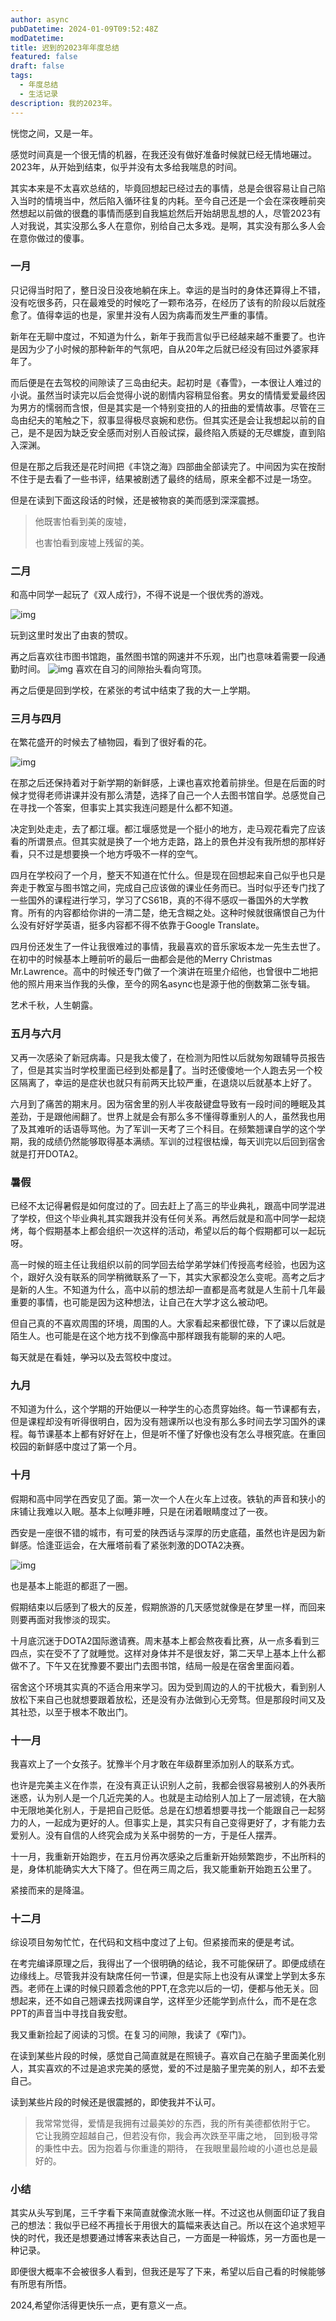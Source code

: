 ```yaml
---
author: async
pubDatetime: 2024-01-09T09:52:48Z
modDatetime: 
title: 迟到的2023年年度总结
featured: false
draft: false
tags:
  - 年度总结
  - 生活记录
description: 我的2023年。
---
```


恍惚之间，又是一年。

感觉时间真是一个很无情的机器，在我还没有做好准备时候就已经无情地碾过。2023年，从开始到结束，似乎并没有太多给我喘息的时间。

其实本来是不太喜欢总结的，毕竟回想起已经过去的事情，总是会很容易让自己陷入当时的情境当中，然后陷入循环往复的内耗。至今自己还是一个会在深夜睡前突然想起以前做的很蠢的事情而感到自我尴尬然后开始胡思乱想的人，尽管2023有人对我说，其实没那么多人在意你，别给自己太多戏。是啊，其实没有那么多人会在意你做过的傻事。

### 一月

只记得当时阳了，整日没日没夜地躺在床上。幸运的是当时的身体还算得上不错，没有吃很多药，只在最难受的时候吃了一颗布洛芬，在经历了该有的阶段以后就痊愈了。值得幸运的也是，家里并没有人因为病毒而发生严重的事情。

新年在无聊中度过，不知道为什么，新年于我而言似乎已经越来越不重要了。也许是因为少了小时候的那种新年的气氛吧，自从20年之后就已经没有回过外婆家拜年了。

而后便是在去驾校的间隙读了三岛由纪夫。起初时是《春雪》，一本很让人难过的小说。虽然当时读完以后会觉得小说的剧情内容稍显俗套。男女的情情爱爱最终因为男方的懦弱而含恨，但是其实是一个特别变扭的人的扭曲的爱情故事。尽管在三岛由纪夫的笔触之下，叙事显得极尽哀婉和悲伤。但其实还是会让我想起以前的自己，是不是因为缺乏安全感而对别人百般试探，最终陷入质疑的无尽螺旋，直到陷入深渊。

但是在那之后我还是花时间把《丰饶之海》四部曲全部读完了。中间因为实在按耐不住于是去看了一些书评，结果被剧透了最终的结局，原来全都不过是一场空。

但是在读到下面这段话的时候，还是被物哀的美而感到深深震撼。

> 他既害怕看到美的废墟，
>
> 也害怕看到废墟上残留的美。

### 二月

和高中同学一起玩了《双人成行》，不得不说是一个很优秀的游戏。

![img](../../assets/images/post1/1.png)

玩到这里时发出了由衷的赞叹。

再之后喜欢往市图书馆跑，虽然图书馆的网速并不乐观，出门也意味着需要一段通勤时间。
![img](../../assets/images/post1/2.png)
喜欢在自习的间隙抬头看向穹顶。

再之后便是回到学校，在紧张的考试中结束了我的大一上学期。

### 三月与四月

在繁花盛开的时候去了植物园，看到了很好看的花。

![img](../../assets/images/post1/3.png)

在那之后还保持着对于新学期的新鲜感，上课也喜欢抢着前排坐。但是在后面的时候才觉得老师讲课并没有那么清楚，选择了自己一个人去图书馆自学。总感觉自己在寻找一个答案，但事实上其实我连问题是什么都不知道。

决定到处走走，去了都江堰。都江堰感觉是一个挺小的地方，走马观花看完了应该看的所谓景点。但其实就是换了一个地方走路，路上的景色并没有我所想的那样好看，只不过是想要换一个地方呼吸不一样的空气。

四月在学校闷了一个月，整天不知道在忙什么。但是现在回想起来自己似乎也只是奔走于教室与图书馆之间，完成自己应该做的课业任务而已。当时似乎还专门找了一些国外的课程进行学习，学习了CS61B，真的不得不感叹一番国外的大学教育。所有的内容都给你讲的一清二楚，绝无含糊之处。这种时候就很痛恨自己为什么没有好好学英语，挺多内容都不得不依靠于Google Translate。

四月份还发生了一件让我很难过的事情，我最喜欢的音乐家坂本龙一先生去世了。在初中的时候基本上睡前听的最后一曲都会是他的Merry Christmas Mr.Lawrence。高中的时候还专门做了一个演讲在班里介绍他，也曾很中二地把他的照片用来当作我的头像，至今的网名async也是源于他的倒数第二张专辑。

艺术千秋，人生朝露。

### 五月与六月

又再一次感染了新冠病毒。只是我太傻了，在检测为阳性以后就匆匆跟辅导员报告了，但是其实当时学校里面已经到处都是🐑了。当时还傻傻地一个人跑去另一个校区隔离了，幸运的是症状也就只有前两天比较严重，在退烧以后就基本上好了。

六月到了痛苦的期末月。因为宿舍里的别人半夜敲键盘导致有一段时间的睡眠及其差劲，于是跟他闹翻了。世界上就是会有那么多不懂得尊重别人的人，虽然我也用了及其难听的话语辱骂他。为了军训一天考了三个科目。在频繁翘课自学的这个学期，我的成绩仍然能够取得基本满绩。军训的过程很枯燥，每天训完以后回到宿舍就是打开DOTA2。

### 暑假

已经不太记得暑假是如何度过的了。回去赶上了高三的毕业典礼，跟高中同学混进了学校，但这个毕业典礼其实跟我并没有任何关系。再然后就是和高中同学一起烧烤，每个假期基本上都会组织一次这样的活动，希望以后的每个假期都可以一起玩呀。

高一时候的班主任让我组织以前的同学回去给学弟学妹们传授高考经验，也因为这个，跟好久没有联系的同学稍微联系了一下，其实大家都没怎么变呢。高考之后才是新的人生。不知道为什么，高中以前的想法却一直都是高考就是人生前十几年最重要的事情，也可能是因为这种想法，让自己在大学才这么被动吧。

但自己真的不喜欢周围的环境，周围的人。大家看起来都很忙碌，下了课以后就是陌生人。也可能是在这个地方找不到像高中那样跟我有能聊的来的人吧。

每天就是在看娃，~~学习~~以及去驾校中度过。

### 九月

不知道为什么，这个学期的开始便以一种学生的心态贯穿始终。每一节课都有去，但是课程却没有听得很明白，因为没有翘课所以也没有那么多时间去学习国外的课程。每节课基本上都有好好在上，但是听不懂了好像也没有怎么寻根究底。在重回校园的新鲜感中度过了第一个月。

### 十月

假期和高中同学在西安见了面。第一次一个人在火车上过夜。铁轨的声音和狭小的床铺让我难以入眠。基本上似睡非睡，只是在闭着眼睛度过了一夜。

西安是一座很不错的城市，有可爱的陕西话与深厚的历史底蕴，虽然也许是因为新鲜感。恰逢亚运会，在大雁塔前看了紧张刺激的DOTA2决赛。

![img](../../assets/images/post1/4.png)

也是基本上能逛的都逛了一圈。

假期结束以后感到了极大的反差，假期旅游的几天感觉就像是在梦里一样，而回来则要再面对我惨淡的现实。

十月底沉迷于DOTA2国际邀请赛。周末基本上都会熬夜看比赛，从一点多看到三四点，实在受不了了就睡觉。这样对身体并不是很友好，第二天早上基本上什么都做不了。下午又在犹豫要不要出门去图书馆，结局一般是在宿舍里面闷着。

宿舍这个环境其实真的不适合用来学习。因为受到周边的人的干扰极大，看到别人放松下来自己也就想要跟着放松，还是没有办法做到心无旁骛。但是那段时间又及其社恐，以至于根本不敢出门。

### 十一月

我喜欢上了一个女孩子。犹豫半个月才敢在年级群里添加别人的联系方式。

也许是完美主义在作祟，在没有真正认识别人之前，我都会很容易被别人的外表所迷惑，认为别人是一个几近完美的人。也就是主动给别人加上了一层滤镜，在大脑中无限地美化别人，于是把自己贬低。总是在幻想着想要寻找一个能跟自己一起努力的人，一起成为更好的人。但事实上是，其实只有自己变得更好了，才有能力去爱别人。没有自信的人终究会成为关系中弱势的一方，于是任人摆弄。

十一月，我重新开始跑步，在五月份再次感染之后重新开始频繁跑步，不出所料的是，身体机能确实大大下降了。但在两三周之后，我又能重新开始跑五公里了。

紧接而来的是降温。

### 十二月

综设项目匆匆忙忙，在代码和文档中度过了上旬。但紧接而来的便是考试。

在考完编译原理之后，我得出了一个很明确的结论，我不可能保研了。即便成绩在边缘线上。尽管我并没有缺席任何一节课，但是实际上也没有从课堂上学到太多东西。老师在上课的时候只顾着念他的PPT,在念完以后的一切，便都与他无关。回想起来，还不如自己翘课去找网课自学，这样至少还能学到点什么，而不是在念PPT的声音当中寻找自我安慰。

我又重新捡起了阅读的习惯。在复习的间隙，我读了《窄门》。

在读到某些片段的时候，感觉自己简直就是在照镜子。喜欢自己在脑子里面美化别人，其实喜欢的不过是追求完美的感觉，爱的不过是脑子里完美的别人，却不去爱自己。

读到某些片段的时候还是很震撼的，即使我并不认可。

> 我常常觉得，爱情是我拥有过最美妙的东西，我的所有美德都依附于它。 它让我腾空超越自己，但若没有你，我会再次跌至平庸之地， 回到极寻常的秉性中去。因为抱着与你重逢的期待， 在我眼里最险峻的小道也总是最好的。

### 小结

其实从头写到尾，三千字看下来简直就像流水账一样。不过这也从侧面印证了我自己的想法：我似乎已经不再擅长于用很大的篇幅来表达自己。所以在这个追求短平快的时代，我还是想要通过博客来表达自己，一方面是一种锻炼，另一方面也是一种记录。

即便很大概率不会被很多人看到，但我还是写了下来，希望以后自己看的时候能够有所思有所悟。

2024,希望你活得更快乐一点，更有意义一点。
